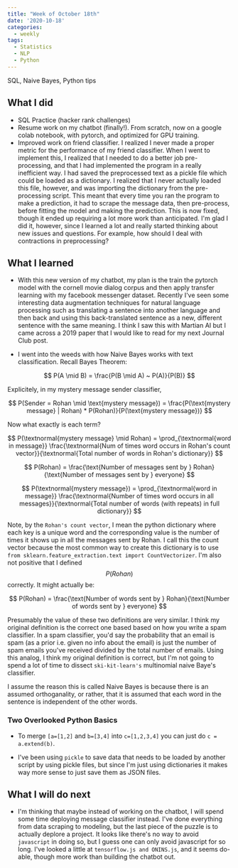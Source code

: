 ```yaml
---
title: "Week of October 18th"
date: '2020-10-18'
categories:
  - weekly
tags:
  - Statistics
  - NLP
  - Python
---
```


SQL, Naive Bayes, Python tips

## What I did

- SQL Practice (hacker rank challenges)
- Resume work on my chatbot (finally!). From scratch, now on a google colab notebook, with pytorch, and optimized for GPU training.
- Improved work on friend classifier. I realized I never made a proper metric for the performance of my friend classifier. When I went to implement this, I realized that I needed to do a better job pre-processing, and that I had implemented the program in a really inefficient way. I had saved the preprocessed text as a pickle file which could be loaded as a dictionary. I realized that I never actually loaded this file, however, and was importing the dictionary from the pre-processing script. This meant that every time you ran the program to make a prediction, it had to scrape the message data, then pre-process, before fitting the model and making the prediction. This is now fixed, though it ended up requiring a lot more work than anticipated. I'm glad I did it, however, since I learned a lot and really started thinking about new issues and questions. For example, how should I deal with contractions in preprocessing?

## What I learned

- With this new version of my chatbot, my plan is the train the pytorch model with the cornell movie dialog corpus and then apply transfer learning with my facebook messenger dataset. Recently I've seen some interesting data augmentation techniques for natural language processing such as translating a sentence into another language and then back and using this back-translated sentence as a new, different sentence with the same meaning. I think I saw this with Martian AI but I came across a 2019 paper that I would like to read for my next Journal Club post.

- I went into the weeds with how Naive Bayes works with text classification. Recall Bayes Theorem:

$$
P(A \mid B) = \frac{P(B \mid A) ~ P(A)}{P(B)}
$$

Explicitely, in my mystery message sender classifier,

$$
P(Sender = Rohan \mid \text{mystery message}) = \frac{P(\text{mystery message} | Rohan) * P(Rohan)}{P(\text{mystery message})}
$$

Now what exactly is each term?

$$
P(\textnormal{mystery message} \mid Rohan) = \prod_{\textnormal{word in message}} \frac{\textnormal{Num of times word occurs in Rohan's count vector}}{\textnormal{Total number of words in Rohan's dictionary}}
$$
  
$$
P(Rohan) = \frac{\text{Number of messages sent by } Rohan}{\text{Number of messages sent by } everyone}
$$
  
$$
P(\textnormal{mystery message}) = \prod_{\textnormal{word in message}} \frac{\textnormal{Number of times word occurs in all messages}}{\textnormal{Total number of words (with repeats) in full dictionary}}
$$

Note, by the `Rohan's count vector`, I mean the python dictionary where each key is a unique word and the corresponding value is the number of times it shows up in all the messages sent by Rohan. I call this the count vector because the most common way to create this dictionary is to use `from sklearn.feature_extraction.text import CountVectorizer`. I'm also not positive that I defined $$ P(Rohan) $$ correctly. It might actually be:

$$
P(Rohan) = \frac{\text{Number of words sent by } Rohan}{\text{Number of words sent by } everyone}
$$

Presumably the value of these two definitions are very similar. I think my original definition is the correct one based based on how you write a spam classifier. In a spam classifier, you'd say the probability that an email is spam (as a prior i.e. given no info about the email) is just the number of spam emails you've received divided by the total number of emails. Using this analog, I think my original definition is correct, but I'm not going to spend a lot of time to dissect `ski-kit-learn's` multinomial naive Baye's classifier.

I assume the reason this is called Naive Bayes is because there is an assumed orthoganality, or rather, that it is assumed that each word in the sentence is independent of the other words.

### Two Overlooked Python Basics
  
- To merge `[a=[1,2]` and `b=[3,4]` into `c=[1,2,3,4]` you can just do `c = a.extend(b)`.

- I've been using `pickle` to save data that needs to be loaded by another script by using pickle files, but since I'm just using dictionaries it makes way more sense to just save them as JSON files.

## What I will do next

- I'm thinking that maybe instead of working on the chatbot, I will spend some time deploying message classifier instead. I've done everything from data scraping to modeling, but the last piece of the puzzle is to actually deplore a project. It looks like there's no way to avoid `javascript` in doing so, but I guess one can only avoid javascript for so long. I've looked a little at `tensorflow.js and ONINS.js`, and it seems do-able, though more work than building the chatbot out.
